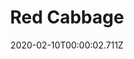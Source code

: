 ---
templateKey: blog-post
title: Red Cabbage
type: vegetable
description: Often used in salads and coleslaws. The color can range from purple to blue to green-yellow depending on soil conditions.
featuredpost: false
date: 2020-02-10T00:00:02.711Z
featuredimage: /img/Red_Cabbage.png
sellPrice: 260
tags: 
  - Summer
  -  edible
  -  vegetable
---
